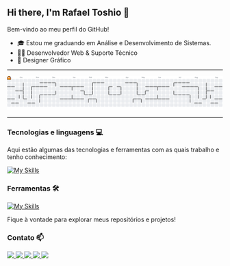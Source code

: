 ## Hi there, I'm Rafael Toshio 👋

Bem-vindo ao meu perfil do GitHub!

- 🎓 Estou me graduando em Análise e Desenvolvimento de Sistemas.
- 👨‍💻 Desenvolvedor Web & Suporte Técnico
- 🎨 Designer Gráfico

---

<picture>
  <source media="(prefers-color-scheme: dark)" srcset="https://raw.githubusercontent.com/Rafael-Toshio/Rafael-Toshio/output/pacman-contribution-graph-dark.svg">
  <source media="(prefers-color-scheme: light)" srcset="https://raw.githubusercontent.com/Rafael-Toshio/Rafael-Toshio/output/pacman-contribution-graph.svg">
  <img alt="pacman contribution graph" src="https://raw.githubusercontent.com/Rafael-Toshio/Rafael-Toshio/output/pacman-contribution-graph.svg">
</picture>

---

### Tecnologias e linguagens 💻
Aqui estão algumas das tecnologias e ferramentas com as quais trabalho e tenho conhecimento:

[![My Skills](https://skillicons.dev/icons?i=html,css,js,java,python,mysql)](https://skillicons.dev)

  ### Ferramentas 🛠️
[![My Skills](https://skillicons.dev/icons?i=github,vscode,wordpress,figma)](https://skillicons.dev)
                                        
Fique à vontade para explorar meus repositórios e projetos!

### Contato 📫

<p align="left">
  <a href="mailto:toshiobr13@gmail.com" title="Gmail">
    <img src="https://img.shields.io/badge/-Gmail-FF0000?style=flat-square&labelColor=FF0000&logo=gmail&logoColor=white"/>
  </a>
  <a href="https://www.linkedin.com/in/rafael-toshio-8620aa325" title="LinkedIn">
    <img src="https://img.shields.io/badge/-Linkedin-0e76a8?style=flat-square&logo=Linkedin&logoColor=white"/>
  </a>
  <a href="https://rafael-toshio.github.io/meu-portfolio/" title="Portfólio">
    <img src="https://img.shields.io/badge/-Portfólio-008080?style=flat-square&logo=appveyor&logoColor=white"/>
  </a>
  <a href="http://instagram.com/rafael_toshio/" title="Instagram">
    <img src="https://img.shields.io/badge/-Instagram-E4405F?style=flat-square&logo=instagram&logoColor=white"/>
  </a>
  <a href="https://wa.me/11948576533" title="WhatsApp">
    <img src="https://img.shields.io/badge/-WhatsApp-25D366?style=flat-square&labelColor=25D366&logo=whatsapp&logoColor=white"/>
  </a>
</p>

